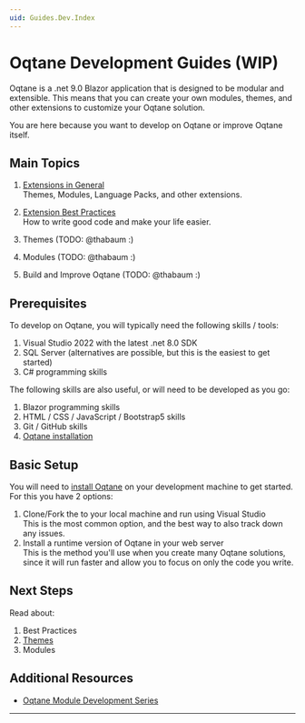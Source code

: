 ```yaml
---
uid: Guides.Dev.Index
---
```


# Oqtane Development Guides (WIP)

Oqtane is a .net 9.0 Blazor application that is designed to be modular and extensible.
This means that you can create your own modules, themes, and other extensions
to customize your Oqtane solution.

You are here because you want to develop on Oqtane or improve Oqtane itself.

## Main Topics

1. [Extensions in General](./extensions/index.md)  
   Themes, Modules, Language Packs, and other extensions.

1. [Extension Best Practices](./extensions/best-practices/create-solutions-for-each-extension.md)  
   How to write good code and make your life easier.

1. Themes (TODO: @thabaum :)

1. Modules (TODO: @thabaum :)

1. Build and Improve Oqtane (TODO: @thabaum :)


## Prerequisites

To develop on Oqtane, you will typically need the following skills / tools:

1. Visual Studio 2022 with the latest .net 8.0 SDK
1. SQL Server (alternatives are possible, but this is the easiest to get started)
1. C# programming skills

The following skills are also useful, or will need to be developed as you go:

1. Blazor programming skills
1. HTML / CSS / JavaScript / Bootstrap5 skills
1. Git / GitHub skills
1. [Oqtane installation](xref:Guides.Installation.Index)

## Basic Setup

You will need to [install Oqtane](xref:Guides.Installation.Index)
on your development machine to get started.
For this you have 2 options:

1. Clone/Fork the [](xref:Oqtane.Source) to your local machine
   and run using Visual Studio  
   This is the most common option, and the best way to also track down any issues.
1. Install a runtime version of Oqtane in your web server  
   This is the method you'll use when you create many Oqtane solutions,
   since it will run faster and allow you to focus on only the code you write.

## Next Steps

Read about:

1. Best Practices
1. [Themes](xref:Dev.Themes.Index)
1. Modules

## Additional Resources

- [Oqtane Module Development Series](https://www.youtube.com/playlist?list=PLYhXmd7yV0elLNLfQwZBUlM7ZSMYPTZ_f)

---
